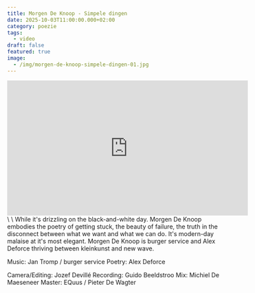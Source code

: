 ```yaml
---
title: Morgen De Knoop - Simpele dingen
date: 2025-10-03T11:00:00.000+02:00
category: poezie
tags:
  - video
draft: false
featured: true
image:
  - /img/morgen-de-knoop-simpele-dingen-01.jpg
---
```

<iframe width="560" height="315" src="https://www.youtube.com/embed/gCZ-SbNA074?si=4MB1vck1XpG5VlHN" title="YouTube video player" frameborder="0" allow="accelerometer; autoplay; clipboard-write; encrypted-media; gyroscope; picture-in-picture; web-share" referrerpolicy="strict-origin-when-cross-origin" allowfullscreen></iframe>\
\
While it's drizzling on the black-and-white day. Morgen De Knoop embodies the poetry of getting stuck, the beauty of failure, the truth in the disconnect between what we want and what we can do. It's modern-day malaise at it's most elegant. Morgen De Knoop is burger service and Alex Deforce thriving between kleinkunst and new wave.

Music: Jan Tromp / burger service
Poetry: Alex Deforce

Camera/Editing: Jozef Devillé
Recording: Guido Beeldstroo
Mix: Michiel De Maeseneer
Master: EQuus / Pieter De Wagter
